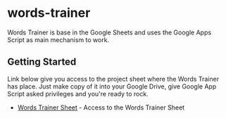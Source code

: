 # words-trainer
Words Trainer is base in the Google Sheets and uses the Google Apps Script as main mechanism to work.

## Getting Started
Link below give you access to the project sheet where the Words Trainer has place. Just make copy of it into your Google Drive, give Google App Script asked privileges and you're ready to rock.

* [Words Trainer Sheet](https://docs.google.com/spreadsheets/d/1aez7ffpKgSNy6UGm7lhpJQVQAjvfTKHhsDd-0Uv5MYU/edit?usp=sharing) - Access to the Words Trainer Sheet
